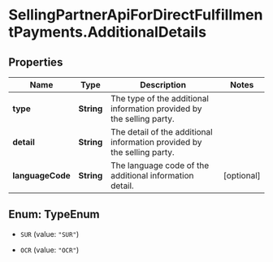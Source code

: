# SellingPartnerApiForDirectFulfillmentPayments.AdditionalDetails

## Properties

Name | Type | Description | Notes
------------ | ------------- | ------------- | -------------
**type** | **String** | The type of the additional information provided by the selling party. | 
**detail** | **String** | The detail of the additional information provided by the selling party. | 
**languageCode** | **String** | The language code of the additional information detail. | [optional] 



## Enum: TypeEnum


* `SUR` (value: `"SUR"`)

* `OCR` (value: `"OCR"`)




